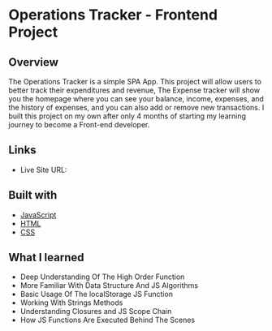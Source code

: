 # Operations Tracker - Frontend Project

## Overview
The Operations Tracker is a simple SPA App. This project will allow users to better track their expenditures and revenue, The Expense tracker will show you the homepage where you can see your balance, income, expenses, and the history of expenses, and you can also add or remove new transactions. I built this project on my own after only 4 months of starting my learning journey to become a Front-end developer.


## Links

- Live Site URL: 


## Built with

- [JavaScript](https://developer.mozilla.org/en-US/docs/Web/JavaScript)
- [HTML](https://developer.mozilla.org/en-US/docs/Web/HTML)
- [CSS](https://developer.mozilla.org/en-US/docs/Web/CSS)



## What I learned

- Deep Understanding Of The High Order Function
- More Familiar With Data Structure And JS Algorithms
- Basic Usage Of The localStorage JS Function 
- Working With Strings Methods
- Understanding Closures and JS Scope Chain
- How JS Functions Are Executed Behind The Scenes

